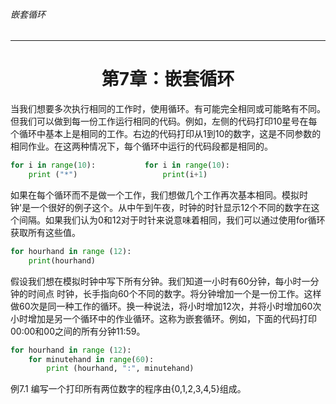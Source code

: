 ###### 嵌套循环
---

# <center>第7章：嵌套循环</center>


当我们想要多次执行相同的工作时，使用循环。有可能完全相同或可能略有不同。但我们可以做到每一份工作运行相同的代码。例如，左侧的代码打印10星号在每个循环中基本上是相同的工作。右边的代码打印从1到10的数字，这是不同参数的相同作业。在这两种情况下，每个循环中运行的代码段都是相同的。

```python
for i in range(10):           for i in range(10):
    print ("*")                   print(i+1)

```

如果在每个循环而不是做一个工作，我们想做几个工作再次基本相同。模拟时钟'是一个很好的例子这个。从中午到午夜，时钟的时针显示12个不同的数字在这个间隔。如果我们认为0和12对于时针来说意味着相同，我们可以通过使用for循环获取所有这些值。

```python
for hourhand in range (12):
    print(hourhand)
```

假设我们想在模拟时钟中写下所有分钟。我们知道一小时有60分钟，每小时一分钟的时间点
时钟，长手指向60个不同的数字。将分钟增加一个是一份工作。这样做60次是同一种工作的循环。换一种说法，将小时增加12次，并将小时增加60次小时增加是另一个循环中的作业循环。这称为嵌套循环。例如，下面的代码打印00:00和00之间的所有分钟11:59。

```python
for hourhand in range (12):
    for minutehand in range(60):
        print (hourhand, ":", minutehand)
```

例7.1 编写一个打印所有两位数字的程序由{0,1,2,3,4,5}组成。

